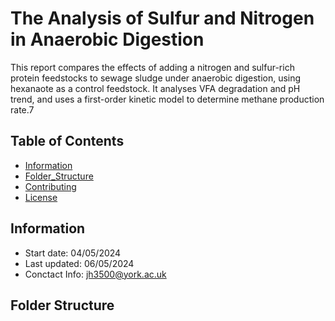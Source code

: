 # The Analysis of Sulfur and Nitrogen in Anaerobic Digestion
This report compares the effects of adding a nitrogen and sulfur-rich protein feedstocks to sewage sludge under anaerobic digestion, using hexanaote as a control feedstock. It analyses VFA degradation and pH trend, and uses a first-order kinetic model to determine methane production rate.7

## Table of Contents
- [Information](##Information)
- [Folder_Structure](##Folder_Structure)
- [Contributing](#contributing)
- [License](#license)

## Information
- Start date: 04/05/2024
- Last updated: 06/05/2024
- Conctact Info: jh3500@york.ac.uk

## Folder Structure

